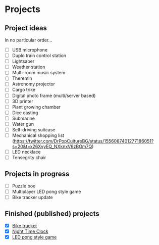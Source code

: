 # Projects
## Project ideas
In no particular order...
- [ ] USB microphone
- [ ] Duplo train control station
- [ ] Lightsaber
- [ ] Weather station
- [ ] Multi-room music system
- [ ] Theremin
- [ ] Astronomy projector
- [ ] Cargo trike
- [ ] Digital photo frame (multi/server based)
- [ ] 3D printer
- [ ] Plant growing chamber
- [ ] Dice casting
- [ ] Submarine
- [ ] Water gun
- [ ] Self-driving suitcase
- [ ] Mechanical shopping list (https://twitter.com/DrPopCultureBG/status/1556087401277186051?s=20&t=x26XvyEQ_NXknxV6zBOm7Q)
- [ ] LED necklace
- [ ] Tensegrity chair

## Projects in progress
- [ ] Puzzle box
- [ ] Multiplayer LED pong style game
- [ ] Bike tracker update

## Finished (published) projects
- [x] [Bike tracker](https://github.com/johan-m-o/BikeTracker)
- [x] [Night Time Clock](https://github.com/johan-m-o/NightTimeClock)
- [x] [LED pong style game](https://github.com/johan-m-o/LEDTennis)
